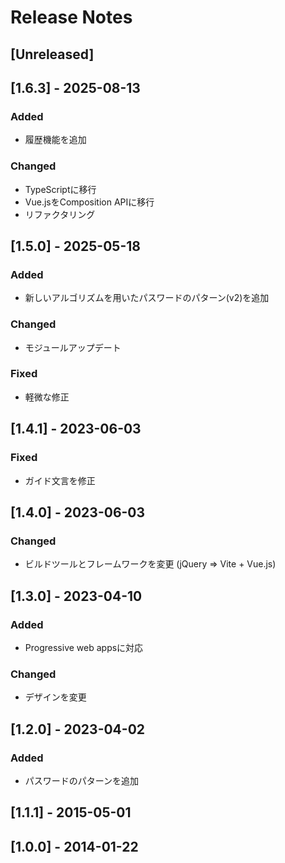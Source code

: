 # Release Notes

## [Unreleased]

## [1.6.3] - 2025-08-13
### Added
- 履歴機能を追加

### Changed
- TypeScriptに移行
- Vue.jsをComposition APIに移行
- リファクタリング

## [1.5.0] - 2025-05-18
### Added
- 新しいアルゴリズムを用いたパスワードのパターン(v2)を追加

### Changed
- モジュールアップデート

### Fixed
- 軽微な修正

## [1.4.1] - 2023-06-03
### Fixed
- ガイド文言を修正

## [1.4.0] - 2023-06-03
### Changed
- ビルドツールとフレームワークを変更 (jQuery => Vite + Vue.js)

## [1.3.0] - 2023-04-10
### Added
- Progressive web appsに対応

### Changed
- デザインを変更

## [1.2.0] - 2023-04-02
### Added
- パスワードのパターンを追加

## [1.1.1] - 2015-05-01
## [1.0.0] - 2014-01-22
